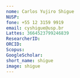 ```yaml
---
nome: Carlos Yujiro Shigue
NUSP:
fone: +55 12 3159 9919
email: cyshigue@usp.br
Lattes: 3664523799246839
ResearcherID:
ORCID:
Scopus:
GoogleScholar:
short_name: shigue
image: shigue
---
```

